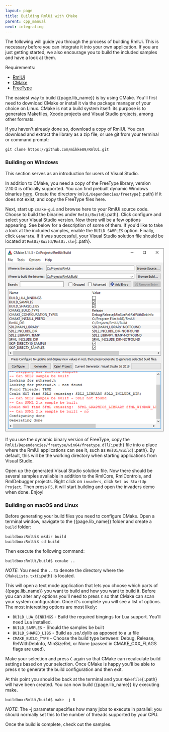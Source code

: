 ```yaml
---
layout: page
title: Building RmlUi with CMake
parent: cpp_manual
next: integrating
---
```


The following will guide you through the process of building RmlUi. This is necessary before you can integrate it into your own application. If you are just getting started, we also encourage you to build the included samples and have a look at them.

Requirements:
- [RmlUi](https://github.com/mikke89/RmlUi)
- [CMake](http://cmake.org)
- [FreeType](https://www.freetype.org/)

The easiest way to build {{page.lib_name}} is by using CMake. You'll first need to download CMake or install it via the package manager of your choice on Linux. CMake is not a build system itself: its purpose is to generates Makefiles, Xcode projects and Visual Studio projects, among other formats.

If you haven't already done so, download a copy of RmlUi. You can download and extract the library as a zip file, or use git from your terminal or command prompt:

```
git clone https://github.com/mikke89/RmlUi.git
```


### Building on Windows

This section serves as an introduction for users of Visual Studio.

In addition to CMake, you need a copy of the FreeType library, version 2.10.0 is officially supported. You can find prebuilt dynamic Windows binaries [here](https://github.com/ubawurinna/freetype-windows-binaries). Create the directory `RmlUi/Dependencies/freetype`{:.path} if it does not exist, and copy the FreeType files here.

Next, start up `cmake-gui` and browse here to your RmlUi source code. Choose to build the binaries under `RmlUi/Build`{:.path}. Click configure and select your Visual Studio version. Now there will be a few options appearing. See below for a description of some of them. If you'd like to take a look at the included samples, enable the  `BUILD_SAMPLES` option. Finally, click `Generate`. If it was successful, your Visual Studio solution file should be located at `RmlUi/Build/RmlUi.sln`{:.path}.

![cmake-gui](../../assets/images/cmake-gui.png)

If you use the dynamic binary version of FreeType, copy the `RmlUi/Dependencies/freetype/win64/freetype.dll`{:.path} file into a place where the RmlUi applications can see it, such as  `RmlUi/Build`{:.path}. By default, this will be the working directory when starting applications from Visual Studio.

Open up the generated Visual Studio solution file. Now there should be several samples available in addition to the RmlCore, RmlControls, and RmlDebugger projects. Right click on `invaders`, click `Set as StartUp Project`. Then press `F5`, it will start building and open the invaders demo when done. Enjoy!

### Building on macOS and Linux

Before generating your build files you need to configure CMake. Open a terminal window, navigate to the {{page.lib_name}} folder and create a `build` folder:

```
buildbox:RmlUi$ mkdir build
buildbox:RmlUi$ cd build
```

Then execute the following command:

```
buildbox:RmlUi/build$ ccmake ..
```

_NOTE_: You need the `..` to denote the directory where the `CMakeLists.txt`{:.path} is located.

This will open a text mode application that lets you choose which parts of {{page.lib_name}} you want to build and how you want to build it. Before you can alter any options you'll need to press `C` so that CMake can scan your system configuration. Once it's complete you will see a list of options. The most interesting options are most likely:

* `BUILD_LUA_BINDINGS` - Build the required bingings for Lua support. You'll need Lua installed.
* `BUILD_SAMPLES` - Should the samples be built
* `BUILD_SHARED_LIBS` - Build as .so/.dylib as apposed to a .a file 
* `CMAKE_BUILD_TYPE` - Choose the build type between: Debug, Release, RelWithDebInfo, MinSizeRel, or None (passed in CMAKE_CXX_FLAGS flags are used).

Make your selection and press `C` again so that CMake can recalculate build settings based on your selection. Once CMake is happy you'll be able to press `G` to generate the build configuration and then exit.

At this point you should be back at the terminal and your `Makefile`{:.path} will have been created. You can now build {{page.lib_name}} by executing make.

```
buildbox:RmlUi/build$ make -j 8
```

_NOTE_: The -j parameter specifies how many jobs to execute in parallel: you should normally set this to the number of threads supported by your CPU.

Once the build is complete, check out the samples.
